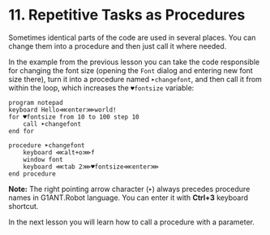 # 11.  Repetitive Tasks as Procedures

Sometimes identical parts of the code are used in several places. You can change them into a procedure and then just call it where needed.

In the example from the previous lesson you can take the code responsible for changing the font size \(opening the `Font` dialog and entering new font size there\), turn it into a procedure named `➤changefont`, and then call it from within the loop, which increases the `♥fontsize` variable:

```text
program notepad
keyboard Hello⋘enter⋙world!
for ♥fontsize from 10 to 100 step 10
    call ➤changefont
end for

procedure ➤changefont
    keyboard ⋘alt+o⋙f
    window font
    keyboard ⋘tab 2⋙♥fontsize⋘enter⋙
end procedure
```

**Note:** The right pointing arrow character \(`➤`\) always precedes procedure names in G1ANT.Robot language. You can enter it with **Ctrl+3** keyboard shortcut.

In the next lesson you will learn how to call a procedure with a parameter.

